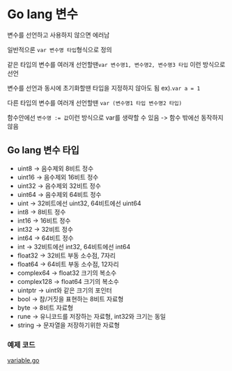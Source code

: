 # Go lang 변수
변수를 선언하고 사용하지 않으면 에러남

일반적으론 `var 변수명 타입`형식으로 정의

같은 타입의 변수를 여러개 선언할땐`var 변수명1, 변수명2, 변수명3 타입` 이런 방식으로 선언

변수를 선언과 동시에 초기화할땐 타입을 지정하지 않아도 됨 ex).`var a = 1`

다른 타입의 변수를 여러개 선언할땐 `var (변수명1 타입 변수명2 타입)`

함수안에선 `변수명 := 값`이런 방식으로 var를 생략할 수 있음 -> 함수 밖에선 동작하지 않음

## Go lang 변수 타입
* uint8 -> 음수제외 8비트 정수
* uint16 -> 음수제외 16비트 정수
* uint32 -> 음수제외 32비트 정수
* uint64 -> 음수제외 64비트 정수
* uint -> 32비트에선 uint32, 64비트에선 uint64
* int8 -> 8비트 정수
* int16 -> 16비트 정수
* int32 -> 32비트 정수
* int64 -> 64비트 정수
* int -> 32비트에선 int32, 64비트에선 int64
* float32 -> 32비트 부동 소수점, 7자리
* float64 -> 64비트 부동 소수점, 12자리
* complex64 -> float32 크기의 복소수
* complex128 -> float64 크기의 복소수
* uintptr -> uint와 같은 크기의 포인터
* bool -> 참/거짓을 표현하는 8비트 자료형
* byte -> 8비트 자료형
* rune -> 유니코드를 저장하는 자료형, int32와 크기는 동일
* string -> 문자열을 저장하기위한 자료형

### 예제 코드
[variable.go](./main/variable.go)